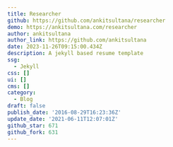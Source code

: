 ```yaml
---
title: Researcher
github: https://github.com/ankitsultana/researcher
demo: https://ankitsultana.com/researcher
author: ankitsultana
author_link: https://github.com/ankitsultana
date: 2023-11-26T09:15:00.434Z
description: A jekyll based resume template
ssg:
  - Jekyll
css: []
ui: []
cms: []
category:
  - Blog
draft: false
publish_date: '2016-08-29T16:23:36Z'
update_date: '2021-06-11T12:07:01Z'
github_star: 671
github_fork: 631
---
```

